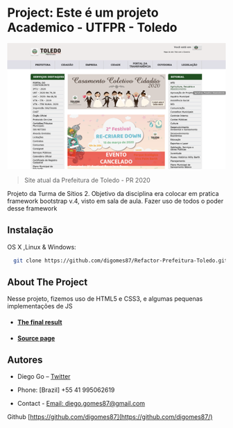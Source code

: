 # Project: Este é um projeto Academico - UTFPR - Toledo

![](assets/img/refactor/versaoAtual.png)

>Site atual da Prefeitura de Toledo - PR 2020 

Projeto da Turma de Sítios 2.
Objetivo da disciplina era colocar em pratica framework bootstrap v.4, visto em sala de aula.
Fazer uso de todos o poder desse framework

## Instalação

OS X ,Linux & Windows:

```sh
  git clone https://github.com/digomes87/Refactor-Prefeitura-Toledo.git
```


## About The Project

Nesse projeto, fizemos uso de HTML5 e CSS3, e algumas pequenas implementações de JS


* #### [The final result]()	
* #### [Source page](https://github.com/digomes87/Refactor-Prefeitura-Toledo)


<!-- CONTACT -->
## Autores

* Diego Go – [Twitter](https://twitter.com/@DevDiegoGo) 

* Phone: [Brazil] +55 41 995062619

* Contact - [Email: diego.gomes87@gmail.com](diego.gomes87@gmail.com)


Github [https://github.com/digomes87](https://github.com/digomes87/) 

